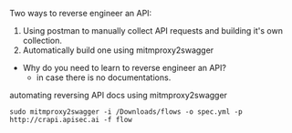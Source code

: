 Two ways to reverse engineer an API:
1. Using postman to manually collect API requests and building it's own collection.
2. Automatically build one using mitmproxy2swagger

- Why do you need to learn to reverse engineer an API?
  - in case there is no documentations.

automating reversing API docs using mitmproxy2swagger
```
sudo mitmproxy2swagger -i /Downloads/flows -o spec.yml -p http://crapi.apisec.ai -f flow
```

